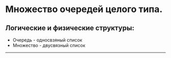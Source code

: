 # Множество очередей целого типа.
## Логические и физические структуры:
+  Очередь - односвзяный список
+  Множество - двусвязный список
---------------------------------------
